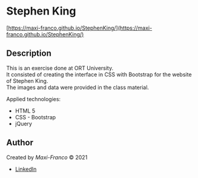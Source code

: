 # Stephen King
[https://maxi-franco.github.io/StephenKing/](https://maxi-franco.github.io/StephenKing/)

## Description
This is an exercise done at ORT University.<br>
It consisted of creating the interface in CSS with Bootstrap for the website of Stephen King.<br>
The images and data were provided in the class material.

Applied technologies:
- HTML 5
- CSS - Bootstrap
- jQuery

## Author
Created by _Maxi-Franco_ &copy; 2021<br>
* [LinkedIn](https://www.linkedin.com/in/maxi-franco/)
